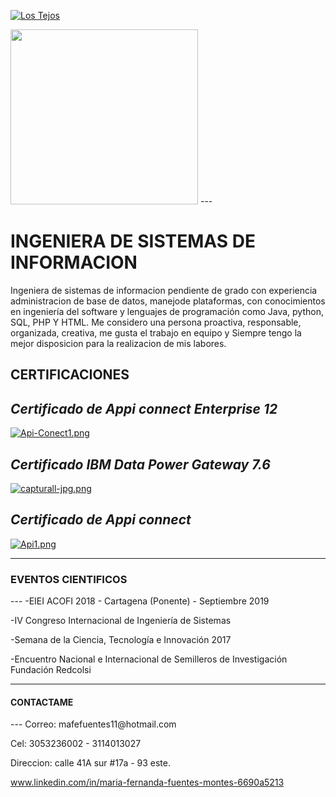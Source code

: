 <a title="Los Tejos" href="[![imge.png](https://i.postimg.cc/y8QMgq60/imge.png)](https://postimg.cc/0zSWFBwN)"><img src="casarural.jpg" alt="Los Tejos" /></a>
 
<img src="" width="300" height="280"/>

<title>MARIA FERNANDA FUENTES MONTES</title>
---
<h1>INGENIERA DE SISTEMAS DE INFORMACION</h1>

<p> Ingeniera de sistemas de informacion pendiente de grado con experiencia administracion de base de datos, manejode plataformas, con conocimientos en ingeniería del software y lenguajes de programación como Java, python, SQL, PHP Y HTML. Me considero una persona proactiva, responsable, organizada, creativa, me gusta el trabajo en equipo y Siempre tengo la mejor disposicion para la realizacion de mis labores.</p> 

<h2>CERTIFICACIONES</h2>

***Certificado de Appi connect Enterprise 12***
----
[![Api-Conect1.png](https://i.postimg.cc/nr6wnZn1/Api-Conect1.png)](https://postimg.cc/2L7xxsbq)

***Certificado IBM Data Power Gateway 7.6***
----
[![capturall-jpg.png](https://i.postimg.cc/x1NKVHZM/capturall-jpg.png)](https://postimg.cc/RW93c34Z)

***Certificado de Appi connect***
---
[![Api1.png](https://i.postimg.cc/wM0LkQGR/Api1.png)](https://postimg.cc/sGGMj7y3)

---
<h3>EVENTOS CIENTIFICOS</h3>
---
-EIEI ACOFI 2018 - Cartagena (Ponente) - Septiembre 2019

-IV Congreso Internacional de Ingeniería de Sistemas

-Semana de la Ciencia, Tecnología e Innovación 2017

-Encuentro Nacional e Internacional de Semilleros de Investigación Fundación Redcolsi

---
<h4>CONTACTAME</h4>
---
Correo: mafefuentes11@hotmail.com

Cel: 3053236002 - 3114013027 

Direccion: calle 41A sur  #17a - 93 este.

www.linkedin.com/in/maria-fernanda-fuentes-montes-6690a5213

